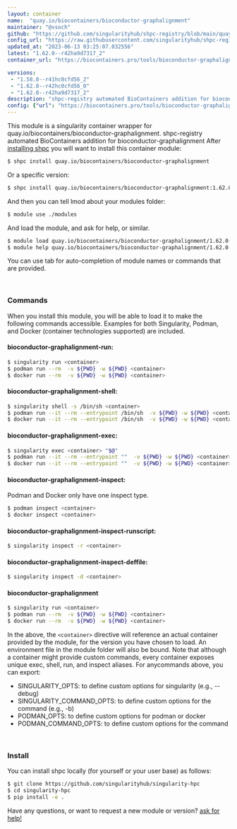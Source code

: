 ```yaml
---
layout: container
name:  "quay.io/biocontainers/bioconductor-graphalignment"
maintainer: "@vsoch"
github: "https://github.com/singularityhub/shpc-registry/blob/main/quay.io/biocontainers/bioconductor-graphalignment/container.yaml"
config_url: "https://raw.githubusercontent.com/singularityhub/shpc-registry/main/quay.io/biocontainers/bioconductor-graphalignment/container.yaml"
updated_at: "2023-06-13 03:25:07.032556"
latest: "1.62.0--r42ha9d7317_2"
container_url: "https://biocontainers.pro/tools/bioconductor-graphalignment"

versions:
 - "1.58.0--r41hc0cfd56_2"
 - "1.62.0--r42hc0cfd56_0"
 - "1.62.0--r42ha9d7317_2"
description: "shpc-registry automated BioContainers addition for bioconductor-graphalignment"
config: {"url": "https://biocontainers.pro/tools/bioconductor-graphalignment", "maintainer": "@vsoch", "description": "shpc-registry automated BioContainers addition for bioconductor-graphalignment", "latest": {"1.62.0--r42ha9d7317_2": "sha256:aaf500dbe4daf5c97539b3ce0be93ea5e372b567e121231d22ef082ab85e2324"}, "tags": {"1.58.0--r41hc0cfd56_2": "sha256:ed5eb1a24c546d2d320f780dbeb3c1762fa76e8f48149abd42e61a36c39ec824", "1.62.0--r42hc0cfd56_0": "sha256:ef71b7f4f622167a8fd11bd61160c5659c8eb1334e9ad221851d22714439e151", "1.62.0--r42ha9d7317_2": "sha256:aaf500dbe4daf5c97539b3ce0be93ea5e372b567e121231d22ef082ab85e2324"}, "docker": "quay.io/biocontainers/bioconductor-graphalignment"}
---
```


This module is a singularity container wrapper for quay.io/biocontainers/bioconductor-graphalignment.
shpc-registry automated BioContainers addition for bioconductor-graphalignment
After [installing shpc](#install) you will want to install this container module:


```bash
$ shpc install quay.io/biocontainers/bioconductor-graphalignment
```

Or a specific version:

```bash
$ shpc install quay.io/biocontainers/bioconductor-graphalignment:1.62.0--r42ha9d7317_2
```

And then you can tell lmod about your modules folder:

```bash
$ module use ./modules
```

And load the module, and ask for help, or similar.

```bash
$ module load quay.io/biocontainers/bioconductor-graphalignment/1.62.0--r42ha9d7317_2
$ module help quay.io/biocontainers/bioconductor-graphalignment/1.62.0--r42ha9d7317_2
```

You can use tab for auto-completion of module names or commands that are provided.

<br>

### Commands

When you install this module, you will be able to load it to make the following commands accessible.
Examples for both Singularity, Podman, and Docker (container technologies supported) are included.

#### bioconductor-graphalignment-run:

```bash
$ singularity run <container>
$ podman run --rm  -v ${PWD} -w ${PWD} <container>
$ docker run --rm  -v ${PWD} -w ${PWD} <container>
```

#### bioconductor-graphalignment-shell:

```bash
$ singularity shell -s /bin/sh <container>
$ podman run --it --rm --entrypoint /bin/sh  -v ${PWD} -w ${PWD} <container>
$ docker run --it --rm --entrypoint /bin/sh  -v ${PWD} -w ${PWD} <container>
```

#### bioconductor-graphalignment-exec:

```bash
$ singularity exec <container> "$@"
$ podman run --it --rm --entrypoint ""  -v ${PWD} -w ${PWD} <container> "$@"
$ docker run --it --rm --entrypoint ""  -v ${PWD} -w ${PWD} <container> "$@"
```

#### bioconductor-graphalignment-inspect:

Podman and Docker only have one inspect type.

```bash
$ podman inspect <container>
$ docker inspect <container>
```

#### bioconductor-graphalignment-inspect-runscript:

```bash
$ singularity inspect -r <container>
```

#### bioconductor-graphalignment-inspect-deffile:

```bash
$ singularity inspect -d <container>
```



#### bioconductor-graphalignment

```bash
$ singularity run <container>
$ podman run --rm  -v ${PWD} -w ${PWD} <container>
$ docker run --rm  -v ${PWD} -w ${PWD} <container>
```


In the above, the `<container>` directive will reference an actual container provided
by the module, for the version you have chosen to load. An environment file in the
module folder will also be bound. Note that although a container
might provide custom commands, every container exposes unique exec, shell, run, and
inspect aliases. For anycommands above, you can export:

 - SINGULARITY_OPTS: to define custom options for singularity (e.g., --debug)
 - SINGULARITY_COMMAND_OPTS: to define custom options for the command (e.g., -b)
 - PODMAN_OPTS: to define custom options for podman or docker
 - PODMAN_COMMAND_OPTS: to define custom options for the command

<br>

### Install

You can install shpc locally (for yourself or your user base) as follows:

```bash
$ git clone https://github.com/singularityhub/singularity-hpc
$ cd singularity-hpc
$ pip install -e .
```

Have any questions, or want to request a new module or version? [ask for help!](https://github.com/singularityhub/singularity-hpc/issues)